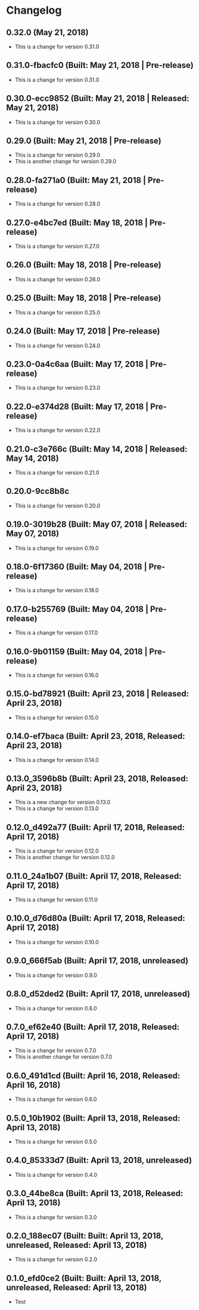 # Changelog


## 0.32.0 (May 21, 2018)

* This is a change for version 0.31.0

## 0.31.0-fbacfc0 (Built: May 21, 2018 | Pre-release)

* This is a change for version 0.31.0

## 0.30.0-ecc9852 (Built: May 21, 2018 | Released: May 21, 2018)

* This is a change for version 0.30.0

## 0.29.0 (Built: May 21, 2018 | Pre-release)

* This is a change for version 0.29.0
* This is another change for version 0.29.0

## 0.28.0-fa271a0 (Built: May 21, 2018 | Pre-release)

* This is a change for version 0.28.0

## 0.27.0-e4bc7ed (Built: May 18, 2018 | Pre-release)

* This is a change for version 0.27.0

## 0.26.0 (Built: May 18, 2018 | Pre-release)

* This is a change for version 0.26.0

## 0.25.0 (Built: May 18, 2018 | Pre-release)

* This is a change for version 0.25.0

## 0.24.0 (Built: May 17, 2018 | Pre-release)

* This is a change for version 0.24.0

## 0.23.0-0a4c6aa (Built: May 17, 2018 | Pre-release)

* This is a change for version 0.23.0

## 0.22.0-e374d28 (Built: May 17, 2018 | Pre-release)

* This is a change for version 0.22.0

## 0.21.0-c3e766c (Built: May 14, 2018 | Released: May 14, 2018)

* This is a change for version 0.21.0

## 0.20.0-9cc8b8c

* This is a change for version 0.20.0

## 0.19.0-3019b28 (Built: May 07, 2018 | Released: May 07, 2018)

* This is a change for version 0.19.0

## 0.18.0-6f17360 (Built: May 04, 2018 | Pre-release)

* This is a change for version 0.18.0

## 0.17.0-b255769 (Built: May 04, 2018 | Pre-release)

* This is a change for version 0.17.0

## 0.16.0-9b01159 (Built: May 04, 2018 | Pre-release)

* This is a change for version 0.16.0

## 0.15.0-bd78921 (Built: April 23, 2018 | Released: April 23, 2018)

* This is a change for version 0.15.0

## 0.14.0-ef7baca (Built: April 23, 2018, Released: April 23, 2018)

* This is a change for version 0.14.0

## 0.13.0_3596b8b (Built: April 23, 2018, Released: April 23, 2018)

* This is a new change for version 0.13.0
* This is a change for version 0.13.0

## 0.12.0_d492a77 (Built: April 17, 2018, Released: April 17, 2018)

* This is a change for version 0.12.0
* This is another change for version 0.12.0

## 0.11.0_24a1b07 (Built: April 17, 2018, Released: April 17, 2018)

* This is a change for version 0.11.0

## 0.10.0_d76d80a (Built: April 17, 2018, Released: April 17, 2018)

* This is a change for version 0.10.0

## 0.9.0_666f5ab (Built: April 17, 2018, unreleased)

* This is a change for version 0.9.0

## 0.8.0_d52ded2 (Built: April 17, 2018, unreleased)

* This is a change for version 0.8.0

## 0.7.0_ef62e40 (Built: April 17, 2018, Released: April 17, 2018)

* This is a change for version 0.7.0
* This is another change for version 0.7.0

## 0.6.0_491d1cd (Built: April 16, 2018, Released: April 16, 2018)

* This is a change for version 0.6.0

## 0.5.0_10b1902 (Built: April 13, 2018, Released: April 13, 2018)

* This is a change for version 0.5.0

## 0.4.0_85333d7 (Built: April 13, 2018, unreleased)

* This is a change for version 0.4.0

## 0.3.0_44be8ca (Built: April 13, 2018, Released: April 13, 2018)

* This is a change for version 0.3.0

## 0.2.0_188ec07 (Built: Built: April 13, 2018, unreleased, Released: April 13, 2018)

* This is a change for version 0.2.0

## 0.1.0_efd0ce2 (Built: Built: April 13, 2018, unreleased, Released: April 13, 2018)

* Test

